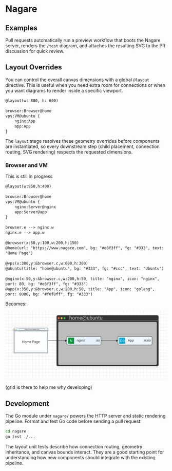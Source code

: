 # Nagare

## Examples

Pull requests automatically run a preview workflow that boots the Nagare server, renders the `/test` diagram, and attaches the resulting SVG to the PR discussion for quick review.

## Layout Overrides

You can control the overall canvas dimensions with a global `@layout` directive. This is useful when you need extra room for connections or when you want diagrams to render inside a specific viewport.

```text
@layout(w: 800, h: 600)

browser:Browser@home
vps:VM@ubuntu {
    nginx:App
    app:App
}
```

The `layout` stage resolves these geometry overrides before components are instantiated, so every downstream step (child placement, connection routing, SVG rendering) respects the requested dimensions.

### Browser and VM

This is still in progress

```text
@layout(w:950,h:400)

browser:Browser@home
vps:VM@ubuntu {
    nginx:Server@nginx
    app:Server@app
}

browser.e --> nginx.w
nginx.e --> app.w

@browser(x:50,y:100,w:200,h:150)
@home(url: "https://www.nagare.com", bg: "#e6f3ff", fg: "#333", text: "Home Page")

@vps(x:300,y:&browser.c,w:600,h:300)
@ubuntu(title: "home@ubuntu", bg: "#333", fg: "#ccc", text: "Ubuntu")

@nginx(x:50,y:&browser.c,w:200,h:50, title: "nginx", icon: "nginx", port: 80, bg: "#e6f3ff", fg: "#333")
@app(x:350,y:&browser.c,w:200,h:50, title: "App", icon: "golang", port: 8080, bg: "#f0f8ff", fg: "#333")
```

Becomes:

![Browser and VM](static/examples/example2.svg)

(grid is there to help me why developing)

## Development

The Go module under `nagare/` powers the HTTP server and static rendering pipeline. Format and test Go code before sending a pull request:

```bash
cd nagare
go test ./...
```

The layout unit tests describe how connection routing, geometry inheritance, and canvas bounds interact. They are a good starting point for understanding how new components should integrate with the existing pipeline.
